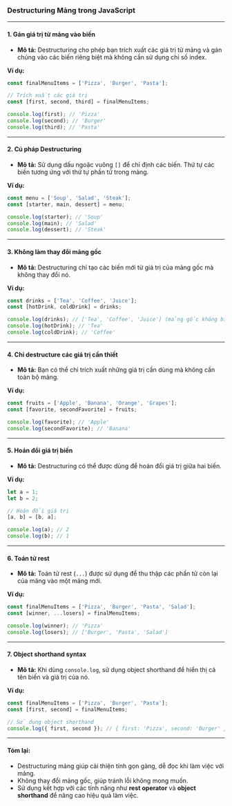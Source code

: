 ### **Destructuring Mảng trong JavaScript**

---

#### **1. Gán giá trị từ mảng vào biến**
- **Mô tả:** Destructuring cho phép bạn trích xuất các giá trị từ mảng và gán chúng vào các biến riêng biệt mà không cần sử dụng chỉ số index.

**Ví dụ:**
```javascript
const finalMenuItems = ['Pizza', 'Burger', 'Pasta'];

// Trích xuất các giá trị
const [first, second, third] = finalMenuItems;

console.log(first); // 'Pizza'
console.log(second); // 'Burger'
console.log(third); // 'Pasta'
```

---

#### **2. Cú pháp Destructuring**
- **Mô tả:** Sử dụng dấu ngoặc vuông `[]` để chỉ định các biến. Thứ tự các biến tương ứng với thứ tự phần tử trong mảng.

**Ví dụ:**
```javascript
const menu = ['Soup', 'Salad', 'Steak'];
const [starter, main, dessert] = menu;

console.log(starter); // 'Soup'
console.log(main); // 'Salad'
console.log(dessert); // 'Steak'
```

---

#### **3. Không làm thay đổi mảng gốc**
- **Mô tả:** Destructuring chỉ tạo các biến mới từ giá trị của mảng gốc mà không thay đổi nó.

**Ví dụ:**
```javascript
const drinks = ['Tea', 'Coffee', 'Juice'];
const [hotDrink, coldDrink] = drinks;

console.log(drinks); // ['Tea', 'Coffee', 'Juice'] (mảng gốc không bị thay đổi)
console.log(hotDrink); // 'Tea'
console.log(coldDrink); // 'Coffee'
```

---

#### **4. Chỉ destructure các giá trị cần thiết**
- **Mô tả:** Bạn có thể chỉ trích xuất những giá trị cần dùng mà không cần toàn bộ mảng.

**Ví dụ:**
```javascript
const fruits = ['Apple', 'Banana', 'Orange', 'Grapes'];
const [favorite, secondFavorite] = fruits;

console.log(favorite); // 'Apple'
console.log(secondFavorite); // 'Banana'
```

---

#### **5. Hoán đổi giá trị biến**
- **Mô tả:** Destructuring có thể được dùng để hoán đổi giá trị giữa hai biến.

**Ví dụ:**
```javascript
let a = 1;
let b = 2;

// Hoán đổi giá trị
[a, b] = [b, a];

console.log(a); // 2
console.log(b); // 1
```

---

#### **6. Toán tử rest**
- **Mô tả:** Toán tử rest (`...`) được sử dụng để thu thập các phần tử còn lại của mảng vào một mảng mới.

**Ví dụ:**
```javascript
const finalMenuItems = ['Pizza', 'Burger', 'Pasta', 'Salad'];
const [winner, ...losers] = finalMenuItems;

console.log(winner); // 'Pizza'
console.log(losers); // ['Burger', 'Pasta', 'Salad']
```

---

#### **7. Object shorthand syntax**
- **Mô tả:** Khi dùng `console.log`, sử dụng object shorthand để hiển thị cả tên biến và giá trị của nó.

**Ví dụ:**
```javascript
const finalMenuItems = ['Pizza', 'Burger', 'Pasta'];
const [first, second] = finalMenuItems;

// Sử dụng object shorthand
console.log({ first, second }); // { first: 'Pizza', second: 'Burger' }
```

---

#### **Tóm lại:**
- Destructuring mảng giúp cải thiện tính gọn gàng, dễ đọc khi làm việc với mảng.
- Không thay đổi mảng gốc, giúp tránh lỗi không mong muốn.
- Sử dụng kết hợp với các tính năng như **rest operator** và **object shorthand** để nâng cao hiệu quả làm việc.